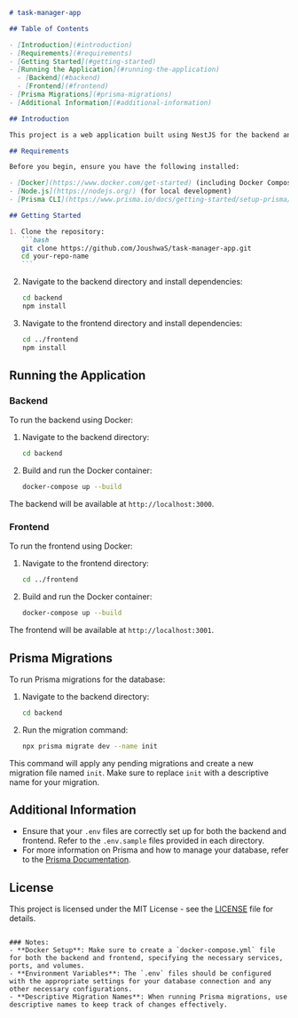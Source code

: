 ````markdown
# task-manager-app

## Table of Contents

- [Introduction](#introduction)
- [Requirements](#requirements)
- [Getting Started](#getting-started)
- [Running the Application](#running-the-application)
  - [Backend](#backend)
  - [Frontend](#frontend)
- [Prisma Migrations](#prisma-migrations)
- [Additional Information](#additional-information)

## Introduction

This project is a web application built using NestJS for the backend and React for the frontend. This README provides instructions for setting up and running the application using Docker.

## Requirements

Before you begin, ensure you have the following installed:

- [Docker](https://www.docker.com/get-started) (including Docker Compose)
- [Node.js](https://nodejs.org/) (for local development)
- [Prisma CLI](https://www.prisma.io/docs/getting-started/setup-prisma/start-from-scratch-typescript-postgres) (optional, for migrations)

## Getting Started

1. Clone the repository:
   ```bash
   git clone https://github.com/JoushwaS/task-manager-app.git
   cd your-repo-name
   ```
````

2. Navigate to the backend directory and install dependencies:

   ```bash
   cd backend
   npm install
   ```

3. Navigate to the frontend directory and install dependencies:
   ```bash
   cd ../frontend
   npm install
   ```

## Running the Application

### Backend

To run the backend using Docker:

1. Navigate to the backend directory:

   ```bash
   cd backend
   ```

2. Build and run the Docker container:
   ```bash
   docker-compose up --build
   ```

The backend will be available at `http://localhost:3000`.

### Frontend

To run the frontend using Docker:

1. Navigate to the frontend directory:

   ```bash
   cd ../frontend
   ```

2. Build and run the Docker container:
   ```bash
   docker-compose up --build
   ```

The frontend will be available at `http://localhost:3001`.

## Prisma Migrations

To run Prisma migrations for the database:

1. Navigate to the backend directory:

   ```bash
   cd backend
   ```

2. Run the migration command:
   ```bash
   npx prisma migrate dev --name init
   ```

This command will apply any pending migrations and create a new migration file named `init`. Make sure to replace `init` with a descriptive name for your migration.

## Additional Information

- Ensure that your `.env` files are correctly set up for both the backend and frontend. Refer to the `.env.sample` files provided in each directory.
- For more information on Prisma and how to manage your database, refer to the [Prisma Documentation](https://www.prisma.io/docs/).

## License

This project is licensed under the MIT License - see the [LICENSE](LICENSE) file for details.

```

### Notes:
- **Docker Setup**: Make sure to create a `docker-compose.yml` file for both the backend and frontend, specifying the necessary services, ports, and volumes.
- **Environment Variables**: The `.env` files should be configured with the appropriate settings for your database connection and any other necessary configurations.
- **Descriptive Migration Names**: When running Prisma migrations, use descriptive names to keep track of changes effectively.


```
